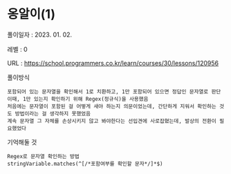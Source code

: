 # 옹알이(1)
풀이일자 : 2023. 01. 02.  
    
레벨 : 0    

URL : https://school.programmers.co.kr/learn/courses/30/lessons/120956  
    
풀이방식    

    포함되어 있는 문자열을 확인해서 1로 치환하고, 1만 포함되어 있으면 정답인 문자열로 판단
    이때, 1만 있는지 확인하기 위해 Regex(정규식)을 사용했음
    처음에는 문자열이 포함된 걸 어떻게 새야 하는지 의문이었는데, 간단하게 지워서 확인하는 것도 방법이라는 걸 생각하지 못했었음
    계속 문자열 그 자체를 손상시키지 않고 봐야한다는 선입견에 사로잡혔는데, 발상의 전환이 필요했었다

기억해둘 것  
    
    Regex로 문자열 확인하는 방법
    stringVariable.matches(^[/*포함여부를 확인할 문자*/]*$)
